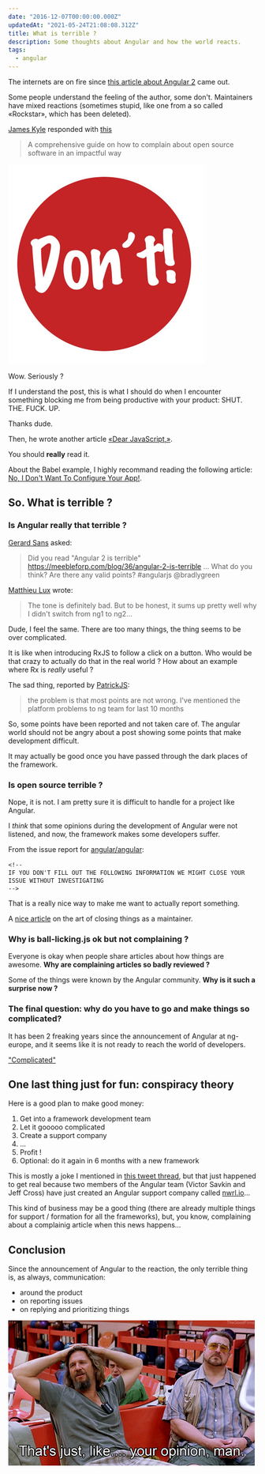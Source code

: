 ```yaml
---
date: "2016-12-07T00:00:00.000Z"
updatedAt: "2021-05-24T21:08:08.312Z"
title: What is terrible ?
description: Some thoughts about Angular and how the world reacts.
tags:
  - angular
---
```


The internets are on fire since [this article about Angular 2](https://meebleforp.com/blog/36/angular-2-is-terrible) came out.

Some people understand the feeling of the author, some don't. Maintainers have mixed reactions (sometimes stupid, like one from a so called «Rockstar», which has been deleted).

[James Kyle](https://twitter.com/thejameskyle) responded with [this](https://medium.com/@thejameskyle/complaining-about-open-source-software-1f7c075a9942#.l7nvkbgot)

> A comprehensive guide on how to complain about open source software in an impactful way

![don't](../../../public/assets/contentful/6nwSS12L0FUUAay3pAgu6l/e5102b9e0ddef45566438221cc61f38d/dont.jpeg)

Wow. Seriously ?

If I understand the post, this is what I should do when I encounter something blocking me from being productive with your product: SHUT. THE. FUCK. UP.

Thanks dude.

Then, he wrote another article [«Dear JavaScript,»](https://medium.com/@thejameskyle/dear-javascript-7e14ffcae36c#.9w5y1n4pv).

You should **really** read it.

About the Babel example, I highly recommand reading the following article: [No, I Don't Want To Configure Your App!](http://robotlolita.me/2016/01/09/no-i-dont-want-to-configure-your-app.html).

## So. What is terrible ?

### Is Angular really that terrible ?

[Gerard Sans](https://twitter.com/gerardsans/status/805196074457722880) asked:

> Did you read "Angular 2 is terrible" https://meebleforp.com/blog/36/angular-2-is-terrible … What do you think? Are there any valid points? #angularjs @bradlygreen

[Matthieu Lux](https://twitter.com/Swiip/status/805357761844363264) wrote:

> The tone is definitely bad. But to be honest, it sums up pretty well why I didn't switch from ng1 to ng2...

Dude, I feel the same. There are too many things, the thing seems to be over complicated.

It is like when introducing RxJS to follow a click on a button. Who would be that crazy to actually do that in the real world ? How about an example where Rx is _really_ useful ?

The sad thing, reported by [PatrickJS](https://twitter.com/gdi2290/status/805255845646913536):

> the problem is that most points are not wrong. I've mentioned the platform problems to ng team for last 10 months

So, some points have been reported and not taken care of. The angular world should not be angry about a post showing some points that make development difficult.

It may actually be good once you have passed through the dark places of the framework.

### Is open source terrible ?

Nope, it is not. I am pretty sure it is difficult to handle for a project like Angular.

I _think_ that some opinions during the development of Angular were not listened, and now, the framework makes some developers suffer.

From the issue report for [angular/angular](https://github.com/angular/angular/issues/new):

```
<!--
IF YOU DON'T FILL OUT THE FOLLOWING INFORMATION WE MIGHT CLOSE YOUR ISSUE WITHOUT INVESTIGATING
-->
```

That is a really nice way to make me want to actually report something.

A [nice article](https://blog.jessfraz.com/post/the-art-of-closing/) on the art of closing things as a maintainer.

### Why is ball-licking.js ok but not complaining ?

Everyone is okay when people share articles about how things are awesome. **Why are complaining articles so badly reviewed ?**

Some of the things were known by the Angular community. **Why is it such a surprise now ?**

### The final question: why do you have to go and make things so complicated?

It has been 2 freaking years since the announcement of Angular at ng-europe, and it seems like it is not ready to reach the world of developers.

["Complicated"](https://www.youtube.com/watch?v=5NPBIwQyPWE)

## One last thing just for fun: conspiracy theory

Here is a good plan to make good money:

1. Get into a framework development team
2. Let it gooooo complicated
3. Create a support company
4. ...
5. Profit !
6. Optional: do it again in 6 months with a new framework

This is mostly a joke I mentioned in [this tweet thread](https://twitter.com/SiegfriedEhret/status/806444758042169345), but that just happened to get real because two members of the Angular team (Victor Savkin and Jeff Cross) have just created an Angular support company called [nwrl.io](nrwl.io)...

This kind of business may be a good thing (there are already multiple things for support / formation for all the frameworks), but, you know, complaining about a complainig article when this news happens...

## Conclusion

Since the announcement of Angular to the reaction, the only terrible thing is, as always, communication:

- around the product
- on reporting issues
- on replying and prioritizing things

![opinion](../../../public/assets/contentful/3cILIAsSaRHBJFe6gbY0fZ/2f1e670674b4017c435a116bbc641521/opinion.gif)
